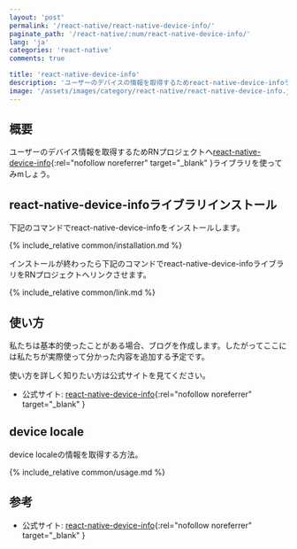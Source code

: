 ```yaml
---
layout: 'post'
permalink: '/react-native/react-native-device-info/'
paginate_path: '/react-native/:num/react-native-device-info/'
lang: 'ja'
categories: 'react-native'
comments: true

title: 'react-native-device-info'
description: 'ユーザーのデバイスの情報を取得するためreact-native-device-infoライブラリを使って見ましょう。'
image: '/assets/images/category/react-native/react-native-device-info.jpg'
---
```



## 概要
ユーザーのデバイス情報を取得するためRNプロジェクトへ[react-native-device-info](https://github.com/rebeccahughes/react-native-device-info){:rel="nofollow noreferrer" target="_blank" }ライブラリを使ってみmしょう。

## react-native-device-infoライブラリインストール
下記のコマンドでreact-native-device-infoをインストールします。

{% include_relative common/installation.md %}

インストールが終わったら下記のコマンドでreact-native-device-infoライブラリをRNプロジェクトへリンクさせます。

{% include_relative common/link.md %}

## 使い方
私たちは基本的使ったことがある場合、ブログを作成します。したがってここには私たちが実際使って分かった内容を追加する予定です。

使い方を詳しく知りたい方は公式サイトを見てください。
- 公式サイト: [react-native-device-info](https://github.com/rebeccahughes/react-native-device-info){:rel="nofollow noreferrer" target="_blank" }

## device locale
device localeの情報を取得する方法。

{% include_relative common/usage.md %}

## 参考
- 公式サイト: [react-native-device-info](https://github.com/rebeccahughes/react-native-device-info){:rel="nofollow noreferrer" target="_blank" }